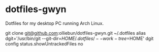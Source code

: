 # dotfiles-gwyn
Dotfiles for my desktop  PC running Arch Linux.

git clone git@github.com:olliebun/dotfiles-gwyn.git ~/.dotfiles
alias dgit='/usr/bin/git --git-dir=$HOME/.dotfiles/ --work-tree=$HOME'
dgit config status.showUntrackedFiles no
